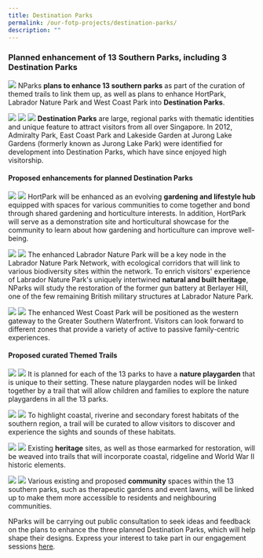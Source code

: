 ```yaml
---
title: Destination Parks
permalink: /our-fotp-projects/destination-parks/
description: ""
---
```

### **Planned enhancement of 13 Southern Parks, including 3 Destination Parks**
![](/images/dp%20overview.png)
NParks **plans to enhance 13 southern parks** as part of the curation of themed trails to link them up, as well as plans to enhance HortPark, Labrador Nature Park and West Coast Park into **Destination Parks**.

![](/images/admiralty%20park.png)
![](/images/east%20coast%20park.png)
![](/images/lakeside%20garden.png)
**Destination Parks** are large, regional parks with thematic identities and unique feature to attract visitors from all over Singapore. In 2012, Admiralty Park, East Coast Park and Lakeside Garden at Jurong Lake Gardens (formerly known as Jurong Lake Park) were identified for development into Destination Parks, which have since enjoyed high visitorship.
 
 #### Proposed enhancements for planned Destination Parks
 
 ![](/images/hortpark%201.png)
 ![](/images/hortpark%202.png)
HortPark will be enhanced as an evolving **gardening and lifestyle hub** equipped with spaces for various communities to come together and bond through shared gardening and horticulture interests. In addition, HortPark will serve as a demonstration site and horticultural showcase for the community to learn about how gardening and horticulture can improve well-being.
 
 ![](/images/labrador%20nature%20park%201.png)
 ![](/images/labrador%20nature%20park%202.png)
The enhanced Labrador Nature Park will be a key node in the Labrador Nature Park Network, with ecological corridors that will link to various biodiversity sites within the network. To enrich visitors' experience of Labrador Nature Park's uniquely intertwined **natural and built heritage**, NParks will study the restoration of the former gun battery at Berlayer Hill, one of the few remaining British military structures at Labrador Nature Park.

![](/images/west%20coast%20park%201.png)
![](/images/west%20coast%20park%202.png)
The enhanced West Coast Park will be positioned as the western gateway to the Greater Southern Waterfront. Visitors can look forward to different zones that provide a variety of active to passive family-centric experiences.

#### Proposed curated Themed Trails

![](/images/themed%20trails%201.png)
![](/images/themed%20trails%202.png)
It is planned for each of the 13 parks to have a **nature playgarden** that is unique to their setting. These nature playgarden nodes will be linked together by a trail that will allow children and families to explore the nature playgardens in all the 13 parks.

![](/images/themed%20trails%203.png)
![](/images/themed%20trails%204.png)
To highlight coastal, riverine and secondary forest habitats of the southern region, a trail will be curated to allow visitors to discover and experience the sights and sounds of these habitats.

![](/images/themed%20trails%205.png)
![](/images/themed%20trails%206.png)
Existing **heritage** sites, as well as those earmarked for restoration, will be weaved into trails that will incorporate coastal, ridgeline and World War II historic elements.

![](/images/themed%20trails%207.png)
![](/images/themed%20trails%208.png)
Various existing and proposed **community** spaces within the 13 southern parks, such as therapeutic gardens and event lawns, will be linked up to make them more accessible to residents and neighbouring communities.


NParks will be carrying out public consultation to seek ideas and feedback on the plans to enhance the three planned Destination Parks, which will help shape their designs. Express your interest to take part in our engagement sessions [here](www.go.gov.sg/fotpengagement).